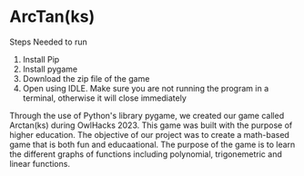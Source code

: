 # ArcTan(ks)
Steps Needed to run
1. Install Pip
2. Install pygame
3. Download the zip file of the game
4. Open using IDLE. Make sure you are not running the program in a terminal, otherwise it will close immediately


Through the use of Python's library pygame, we created our game called Arctan(ks) during OwlHacks 2023.
This game was built with the purpose of higher education.
The objective of our project was to create a math-based game that is both fun and educaational.
The purpose of the game is to learn the different graphs of functions including polynomial, trigonemetric and linear functions.
